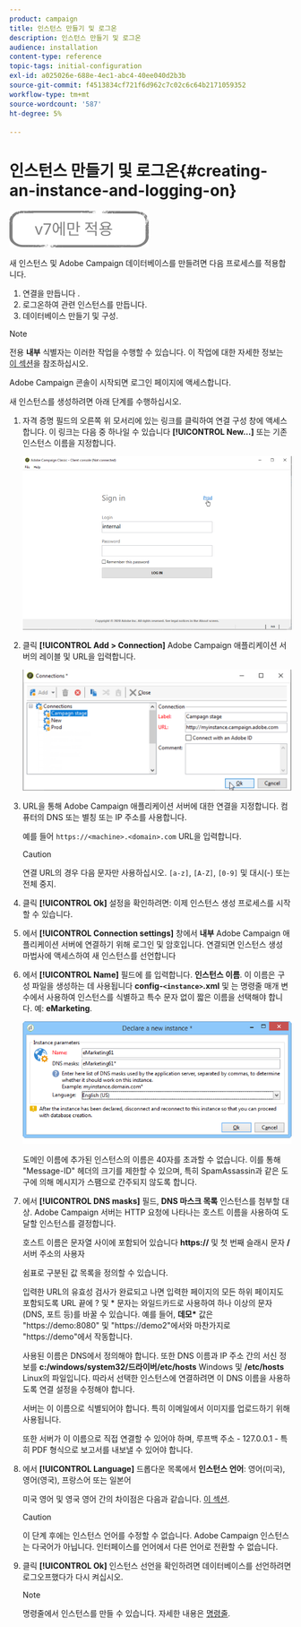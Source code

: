 ```yaml
---
product: campaign
title: 인스턴스 만들기 및 로그온
description: 인스턴스 만들기 및 로그온
audience: installation
content-type: reference
topic-tags: initial-configuration
exl-id: a025026e-688e-4ec1-abc4-40ee040d2b3b
source-git-commit: f4513834cf721f6d962c7c02c6c64b2171059352
workflow-type: tm+mt
source-wordcount: '587'
ht-degree: 5%

---
```


# 인스턴스 만들기 및 로그온{#creating-an-instance-and-logging-on}

![](../../assets/v7-only.svg)

새 인스턴스 및 Adobe Campaign 데이터베이스를 만들려면 다음 프로세스를 적용합니다.

1. 연결을 만듭니다 .
1. 로그온하여 관련 인스턴스를 만듭니다.
1. 데이터베이스 만들기 및 구성.

>[!NOTE]
>
>전용 **내부** 식별자는 이러한 작업을 수행할 수 있습니다. 이 작업에 대한 자세한 정보는 [이 섹션](../../installation/using/configuring-campaign-server.md#internal-identifier)을 참조하십시오.

Adobe Campaign 콘솔이 시작되면 로그인 페이지에 액세스합니다.

새 인스턴스를 생성하려면 아래 단계를 수행하십시오.

1. 자격 증명 필드의 오른쪽 위 모서리에 있는 링크를 클릭하여 연결 구성 창에 액세스합니다. 이 링크는 다음 중 하나일 수 있습니다 **[!UICONTROL New...]** 또는 기존 인스턴스 이름을 지정합니다.

   ![](assets/s_ncs_install_define_connection_01.png)

1. 클릭 **[!UICONTROL Add > Connection]** Adobe Campaign 애플리케이션 서버의 레이블 및 URL을 입력합니다.

   ![](assets/s_ncs_install_define_connection_02.png)

1. URL을 통해 Adobe Campaign 애플리케이션 서버에 대한 연결을 지정합니다. 컴퓨터의 DNS 또는 별칭 또는 IP 주소를 사용합니다.

   예를 들어 `https://<machine>.<domain>.com` URL을 입력합니다.

   >[!CAUTION]
   >
   >연결 URL의 경우 다음 문자만 사용하십시오. `[a-z]`, `[A-Z]`, `[0-9]` 및 대시(-) 또는 전체 중지.

1. 클릭 **[!UICONTROL Ok]** 설정을 확인하려면: 이제 인스턴스 생성 프로세스를 시작할 수 있습니다.
1. 에서 **[!UICONTROL Connection settings]** 창에서 **내부** Adobe Campaign 애플리케이션 서버에 연결하기 위해 로그인 및 암호입니다. 연결되면 인스턴스 생성 마법사에 액세스하여 새 인스턴스를 선언합니다
1. 에서 **[!UICONTROL Name]** 필드에 를 입력합니다. **인스턴스 이름**. 이 이름은 구성 파일을 생성하는 데 사용됩니다 **config-`<instance>`.xml** 및 는 명령줄 매개 변수에서 사용하여 인스턴스를 식별하고 특수 문자 없이 짧은 이름을 선택해야 합니다. 예: **eMarketing**.

   ![](assets/s_ncs_install_create_instance.png)

   도메인 이름에 추가된 인스턴스의 이름은 40자를 초과할 수 없습니다. 이를 통해 &quot;Message-ID&quot; 헤더의 크기를 제한할 수 있으며, 특히 SpamAssassin과 같은 도구에 의해 메시지가 스팸으로 간주되지 않도록 합니다.

1. 에서 **[!UICONTROL DNS masks]** 필드, **DNS 마스크 목록** 인스턴스를 첨부할 대상. Adobe Campaign 서버는 HTTP 요청에 나타나는 호스트 이름을 사용하여 도달할 인스턴스를 결정합니다.

   호스트 이름은 문자열 사이에 포함되어 있습니다 **https://** 및 첫 번째 슬래시 문자 **/** 서버 주소의 사용자

   쉼표로 구분된 값 목록을 정의할 수 있습니다.

   입력한 URL의 유효성 검사가 완료되고 나면 입력한 페이지의 모든 하위 페이지도 포함되도록 URL 끝에 ? 및 &#42; 문자는 와일드카드로 사용하여 하나 이상의 문자(DNS, 포트 등)를 바꿀 수 있습니다. 예를 들어, **데모&#42;** 값은 &quot;https://demo:8080&quot; 및 &quot;https://demo2&quot;에서와 마찬가지로 &quot;https://demo&quot;에서 작동합니다.

   사용된 이름은 DNS에서 정의해야 합니다. 또한 DNS 이름과 IP 주소 간의 서신 정보를 **c:/windows/system32/드라이버/etc/hosts** Windows 및 **/etc/hosts** Linux의 파일입니다. 따라서 선택한 인스턴스에 연결하려면 이 DNS 이름을 사용하도록 연결 설정을 수정해야 합니다.

   서버는 이 이름으로 식별되어야 합니다. 특히 이메일에서 이미지를 업로드하기 위해 사용됩니다.

   또한 서버가 이 이름으로 직접 연결할 수 있어야 하며, 루프백 주소 - 127.0.0.1 - 특히 PDF 형식으로 보고서를 내보낼 수 있어야 합니다.

1. 에서 **[!UICONTROL Language]** 드롭다운 목록에서 **인스턴스 언어**: 영어(미국), 영어(영국), 프랑스어 또는 일본어

   미국 영어 및 영국 영어 간의 차이점은 다음과 같습니다. [이 섹션](../../platform/using/adobe-campaign-workspace.md#date-and-time).

   >[!CAUTION]
   >
   >이 단계 후에는 인스턴스 언어를 수정할 수 없습니다. Adobe Campaign 인스턴스는 다국어가 아닙니다. 인터페이스를 언어에서 다른 언어로 전환할 수 없습니다.

1. 클릭 **[!UICONTROL Ok]** 인스턴스 선언을 확인하려면 데이터베이스를 선언하려면 로그오프했다가 다시 켜십시오.

   >[!NOTE]
   >
   >명령줄에서 인스턴스를 만들 수 있습니다. 자세한 내용은 [명령줄](../../installation/using/command-lines.md).
